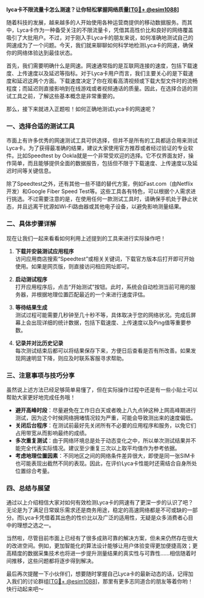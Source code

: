 **lyca卡不限流量卡怎么测速？让你轻松掌握网络质量[[TG💪+ @esim1088](https://t.me/s/esim1088)]**

随着科技的发展，越来越多的人开始使用各种运营商提供的移动数据服务。而其中，Lyca卡作为一种备受关注的不限流量卡，凭借其高性价比和良好的网络覆盖吸引了大批用户。不过，对于刚入手Lyca卡的朋友来说，如何准确地测试自己的网速成为了一个问题。今天，我们就来聊聊如何科学地检测Lyca卡的网速，确保你的网络体验达到最佳状态。

首先，我们需要明确什么是网速。网速通常指的是互联网连接的速度，包括下载速度、上传速度以及延迟等指标。对于Lyca卡用户而言，我们主要关心的是下载速度和延迟这两个方面。下载速度决定了你在观看高清视频或下载大型文件时的流畅程度；而延迟则直接影响到在线游戏或者视频通话的质量。因此，在选择合适的测试工具之前，了解这些基本概念是非常重要的。

那么，接下来就进入正题啦！如何正确地测试Lyca卡的网速呢？

### 一、选择合适的测试工具

市面上有许多优秀的网速测试工具可供选择，但并不是所有的工具都适合用来测试Lyca卡。为了获得最准确的结果，建议大家使用官方推荐或者经过验证的专业软件。比如Speedtest by Ookla就是一个非常受欢迎的选择。它不仅界面友好，操作简单，而且能够提供全面的数据报告，包括但不限于下载速度、上传速度以及延迟时间等关键信息。

除了Speedtest之外，还有其他一些不错的替代方案，例如Fast.com（由Netflix开发）和Google Fiber Speed Test等。这些工具各有特色，可以根据个人需求进行挑选。不过需要注意的是，在使用任何一款测试工具时，请确保手机处于静止状态，并且远离干扰源如Wi-Fi路由器或其他电子设备，以避免影响测量结果。

### 二、具体步骤详解

现在让我们一起来看看如何利用上述提到的工具来进行实际操作吧！

1. **下载并安装测试应用程序**  
   访问应用商店搜索“Speedtest”或相关关键词，下载官方版本后打开即可开始使用。如果是网页版，则直接访问相应网址即可。

2. **启动测试程序**  
   打开应用程序后，点击“开始测试”按钮。此时，系统会自动检测当前可用的服务器，并根据地理位置匹配最近的一个来进行速度评估。

3. **等待结果生成**  
   测试过程可能需要几秒钟至几十秒不等，具体取决于您的网络状况。完成后屏幕上会出现详细的统计数据，包括下载速度、上传速度以及Ping值等重要参数。

4. **记录并对比历史记录**  
   每次测试结束后都可以将结果保存下来，方便日后查看是否有所改善。如果发现网速明显下降，则应及时联系客服寻求帮助。

### 三、注意事项与技巧分享

虽然说上述方法已经足够简单易懂了，但在实际操作过程中还是有一些小贴士可以帮助大家更好地完成任务哦！

- **避开高峰时段**：尽量避免在工作日白天或者晚上八九点钟这种上网高峰期进行测试，因为这个时候网络拥堵情况较为严重，可能会导致测出来的速度偏低。
- **关闭后台程序**：在测试前最好先关闭所有不必要的应用程序和服务，以免它们占用带宽从而影响最终的成绩。
- **多次重复测试**：由于网络环境总是处于动态变化之中，所以单次测试结果并不能完全代表实际情况。建议至少重复三次以上取平均值作为参考依据。
- **考虑地理位置因素**：不同地区之间的网络条件差异很大，即使是同一张SIM卡也可能表现出截然不同的表现。因此，在评价Lyca卡性能时还需结合自身所处位置综合考量。

### 四、总结与展望

通过以上介绍相信大家对如何有效检测Lyca卡的网速有了更深一步的认识了吧？无论是为了满足日常娱乐需求还是商务用途，稳定的高速网络都是不可或缺的一部分。而Lyca卡凭借着其出色的性价比以及广泛的适用性，无疑是众多消费者心目中的理想之选之一。

当然啦，尽管目前市面上已经有了很多成熟可靠的解决方案，但未来仍然存在很大的改进空间。例如，更加智能化的算法设计能够让用户体验变得更加便捷高效；更高精度的数据采集技术也将进一步提升测量结果的真实性与可靠性……相信随着时间推移，这些问题都将逐步得到解决。

最后再次提醒一下小伙伴们，想要随时掌握自己Lyca卡的最新动态的话，记得加入我们的讨论群组[[TG💪+ @esim1088](https://t.me/s/esim1088)]，那里有更多志同道合的朋友等着你哟！快行动起来吧～